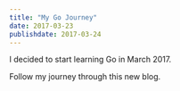 ```yaml
---
title: "My Go Journey"
date: 2017-03-23
publishdate: 2017-03-24
---
```


I decided to start learning Go in March 2017.

Follow my journey through this new blog.